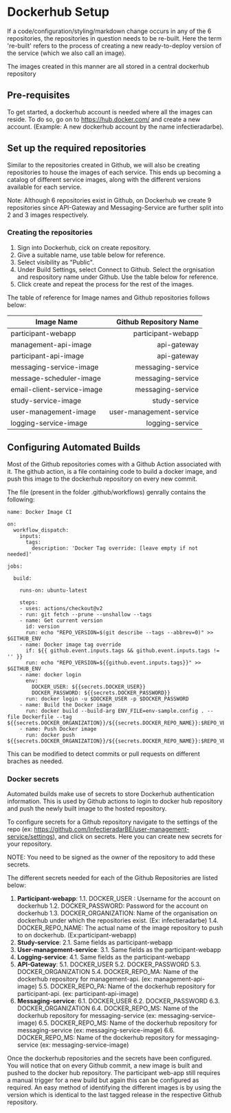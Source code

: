 
# Dockerhub Setup

If a code/configuration/styling/markdown change occurs in any of the 6 repositories, the repositories in question needs to be re-built. Here the term 're-built' refers to the process of creating a new ready-to-deploy version of the service (which we also call an image).

The images created in this manner are all stored in a central dockerhub repository

## Pre-requisites

To get started, a dockerhub account is needed where all the images can reside. To do so, go on to https://hub.docker.com/ and create a new account. (Example: A new dockerhub account by the name infectieradarbe).

## Set up the required repositories

Similar to the repositories created in Github, we will also be creating repositories to house the images of each service. This ends up becoming a catalog of different service images, along with the different versions available for each service.

Note: Although 6 repositories exist in Github, on Dockerhub we create 9 repositories since API-Gateway and Messaging-Service are further split into 2 and 3 images respectively.

### Creating the repositories

1. Sign into Dockerhub, cick on create repository.
2. Give a suitable name, use table below for reference.
3. Select visibility as "Public".
4. Under Build Settings, select Connect to Github. Select the orgnisation and respository name under Github. Use the table below for reference.
5. Click create and repeat the process for the rest of the images.

The table of reference for Image names and Github repositories follows below:

| Image Name       | Github Repository Name  |
| -------------- | ----------------:|
| participant-webapp     | participant-webapp |
| management-api-image  | api-gateway |
| participant-api-image  | api-gateway |
| messaging-service-image  | messaging-service |
| message-scheduler-image  | messaging-service |
| email-client-service-image | messaging-service |
| study-service-image | study-service |
| user-management-image | user-management-service |
| logging-service-image   | logging-service |


## Configuring Automated Builds

Most of the Github repositories comes with a Github Action associated with it. The github action, is a file containing code to build a docker image, and push this image to the dockerhub repository on every new commit.

The file (present in the folder .github/workflows) genrally contains the following:
```
name: Docker Image CI

on:
  workflow_dispatch:
    inputs:
      tags:
        description: 'Docker Tag override: [leave empty if not needed]'

jobs:

  build:

    runs-on: ubuntu-latest

    steps:
    - uses: actions/checkout@v2
    - run: git fetch --prune --unshallow --tags
    - name: Get current version
      id: version
      run: echo "REPO_VERSION=$(git describe --tags --abbrev=0)" >> $GITHUB_ENV
    - name: Docker image tag override
      if: ${{ github.event.inputs.tags && github.event.inputs.tags != '' }}
      run: echo "REPO_VERSION=${{github.event.inputs.tags}}" >> $GITHUB_ENV
    - name: docker login
      env:
        DOCKER_USER: ${{secrets.DOCKER_USER}}
        DOCKER_PASSWORD: ${{secrets.DOCKER_PASSWORD}}
      run: docker login -u $DOCKER_USER -p $DOCKER_PASSWORD
    - name: Build the Docker image
      run: docker build --build-arg ENV_FILE=env-sample.config . --file Dockerfile --tag ${{secrets.DOCKER_ORGANIZATION}}/${{secrets.DOCKER_REPO_NAME}}:$REPO_VERSION
    - name: Push Docker image
      run: docker push ${{secrets.DOCKER_ORGANIZATION}}/${{secrets.DOCKER_REPO_NAME}}:$REPO_VERSION
```

This can be modified to detect commits or pull requests on different braches as needed. 

### Docker secrets

Automated builds make use of secrets to store Dockerhub authentication information. This is used by Github actions to login to docker hub repository and push the newly built image to the hosted repository.

To configure secrets for a Github repository navigate to the settings of the repo (ex: https://github.com/InfectieradarBE/user-management-service/settings), and click on secrets. Here you can create new secrets for your repository.

NOTE: You need to be signed as the owner of the repository to add these secrets.

The different secrets needed for each of the Github Repositories are listed below:

1. **Participant-webapp**:
    1.1. DOCKER_USER : Username for the account on dockerhub
    1.2. DOCKER_PASSWORD: Password for the account on dockerhub
    1.3. DOCKER_ORGANIZATION: Name of the organisation on dockerhub under which the repositories exist. (Ex: infectieradarbe)
    1.4. DOCKER_REPO_NAME: The actual name of the image repository to push to on dockerhub. (Ex:participant-webapp)
2. **Study-service**:
    2.1. Same fields as participant-webapp
3. **User-management-service**:
    3.1. Same fields as the participant-webapp
4. **Logging-service**:
    4.1. Same fields as the participant-webapp
5. **API-Gateway**:
    5.1. DOCKER_USER
    5.2. DOCKER_PASSWORD
    5.3. DOCKER_ORGANIZATION
    5.4. DOCKER_REPO_MA: Name of the dockerhub repository for management-api. (ex: management-api-image)
    5.5. DOCKER_REPO_PA: Name of the dockerhub repository for participant-api. (ex: participant-api-image)
6. **Messaging-service**:
    6.1. DOCKER_USER
    6.2. DOCKER_PASSWORD
    6.3. DOCKER_ORGANIZATION
    6.4. DOCKER_REPO_MS: Name of the dockerhub repository for messaging-service (ex: messaging-service-image)
    6.5. DOCKER_REPO_MS: Name of the dockerhub repository for messaging-service (ex: messaging-service-image)
    6.6. DOCKER_REPO_MS: Name of the dockerhub repository for messaging-service (ex: messaging-service-image)

Once the dockerhub repositories and the secrets have been configured. You will notice that on every Github commit, a new image is built and pushed to the docker hub repository. The participant web-app still requires a manual trigger for a new build but again this can be configured as required. An easy method of identifying the different images is by using the version which is identical to the last tagged release in the respective Github repository.
